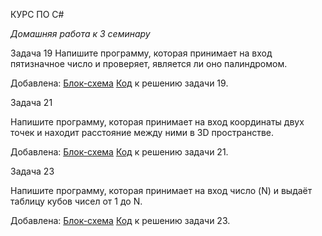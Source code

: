 КУРС ПО С#


 *Домашняя работа к 3 семинару*


Задача 19 Напишите программу, которая принимает на вход пятизначное число и проверяет, является ли оно палиндромом.

Добавленa:  [Блок-схема](qwerty1/1.drawio.png) [Код](qwerty1/Program.cs) к решению задачи 19. 


Задача 21

Напишите программу, которая принимает на вход координаты двух точек и находит расстояние между ними в 3D пространстве.

Добавленa:  [Блок-схема](qwerty3/3.drawio.png) [Код](qwerty3/Program.cs) к решению задачи 21. 

Задача 23

Напишите программу, которая принимает на вход число (N) и выдаёт таблицу кубов чисел от 1 до N.


Добавленa:  [Блок-схема](qwerty4/4.drawio.png) [Код](qwerty4/Program.cs) к решению задачи 23. 